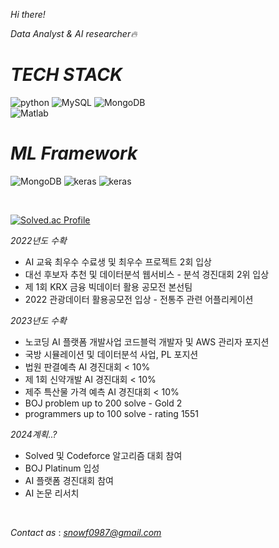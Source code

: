 <!-- ![header](https://capsule-render.vercel.app/api?type=waving&color=e9dbfa&height=300&section=header&text=Welcome!%20%20&fontSize=70&animation=fadeIn) -->
*Hi there!*

*Data Analyst & AI researcher🔥*
&nbsp;
&nbsp;

# *TECH STACK*
![python](https://img.shields.io/badge/-python-white?style=for-the-badge&logo=python) ![MySQL](https://img.shields.io/badge/-MySQL-white?style=for-the-badge&logo=mysql) ![MongoDB](https://img.shields.io/badge/-MongoDB-white?style=for-the-badge&logo=mongodb)  
![Matlab](https://img.shields.io/badge/-matlab-white?style=for-the-badge&logo=Matlab&logoColor=blue) 
# *ML Framework*
![MongoDB](https://img.shields.io/badge/-Tensorflow-white?style=for-the-badge&logo=tensorflow)                           ![keras](https://img.shields.io/badge/-keras-white?style=for-the-badge&logo=keras&logoColor=red)                   ![keras](https://img.shields.io/badge/-scikitlearn-white?style=for-the-badge&logo=scikitlearn)

<!-- # *STUDY & INTERSET*
![javascript](https://img.shields.io/badge/-javascript-white?style=for-the-badge&logo=javascript)                  ![react](https://img.shields.io/badge/-react-white?style=for-the-badge&logo=react)   ![aws](https://img.shields.io/badge/-aws-white?style=for-the-badge&logo=amazon)       
![opnecv](https://img.shields.io/badge/-opencv-white?style=for-the-badge&logo=opencv&logoColor=gray)
![tableau](https://img.shields.io/badge/-tableau-white?style=for-the-badge&logo=tableau)                           -->
&nbsp;                        
<!-- &nbsp; -->


<!-- [![Top Langs](https://github-readme-stats.vercel.app/api/top-langs/?username=jjh0987&layout=compact&hide=batchfile,html,css,jupyter,Ruby,java,starlark,objective-c,jupyter%20notebook,Rich%20Text%20format)](https://github.com/anuraghazra/github-readme-stats) -->
[![Solved.ac Profile](http://mazassumnida.wtf/api/v2/generate_badge?boj=jjh0987)](https://solved.ac/이름/)


*2022년도 수확*
- AI 교육 최우수 수료생 및 최우수 프로젝트 2회 입상
- 대선 후보자 추천 및 데이터분석 웹서비스 - 분석 경진대회 2위 입상
- 제 1회 KRX 금융 빅데이터 활용 공모전 본선팀
- 2022 관광데이터 활용공모전 입상 - 전통주 관련 어플리케이션 

<!-- - 대선 후보자 추천 웹서비스, dacon 분석 경진대회 2위 입상   [[Detail](https://github.com/jjh0987/multi_campus/tree/master/awards/(%EB%8D%B0%EC%9D%B4%EC%BD%98)%EC%A0%9C%2020%EB%8C%80%20%EB%8C%80%EC%84%A0%20%ED%9B%84%EB%B3%B4%20%EC%A0%95%EC%B1%85%2C%EA%B3%B5%EC%95%BD%20%EC%8B%9C%EA%B0%81%ED%99%94%20%EA%B2%BD%EC%A7%84%EB%8C%80%ED%9A%8C)]
- 비정형데이터를 활용한 미국금리 예측시스템, 멀티캠퍼스 최우수팀   [[Detail](https://github.com/NewYorkKim/Fed_Interest_Rate)]
- 비정형데이터를 이용한 주식 시장분석 웹서비스, 멀티캠퍼스 최우수팀 [[서비스영상](https://youtu.be/pslK2lIoHY0)]
- 제1회 KRX 금융 빅데이터 활용 아이디어 경진대회 (한국거래소주최, 데이콘주관) 본선진출 [[Detail](https://github.com/jjh0987/krx_2022)]
- 2022 관광데이터 활용 공모전 (카카오,관광공사 주최/주관) 입상: [[Detail](https://github.com/jjh0987/yosul)] [[서비스 도메인](https://m.onestore.co.kr/mobilepoc/apps/appsDetail.omp?prodId=0000765025)] -->

*2023년도 수확*
- 노코딩 AI 플랫폼 개발사업 코드블럭 개발자 및 AWS 관리자 포지션
- 국방 시뮬레이션 및 데이터분석 사업, PL 포지션
- 법원 판결예측 AI 경진대회 < 10%
- 제 1회 신약개발 AI 경진대회 < 10%
- 제주 특산물 가격 예측 AI 경진대회 < 10%
- BOJ problem up to 200 solve - Gold 2
- programmers up to 100 solve - rating 1551
<!-- *진행중인 프로젝트*
- 제주도 도로 교통량 예측 AI 경진대회 (제주테크노파크 주최,데이콘주관) -->

*2024계획..?*
- Solved 및 Codeforce 알고리즘 대회 참여
- BOJ Platinum 입성
- AI 플랫폼 경진대회 참여 
- AI 논문 리서치

&nbsp;
&nbsp;

*Contact as* : *snowf0987@gmail.com*
